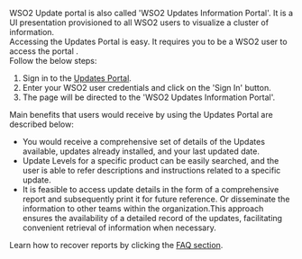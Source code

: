 
WSO2 Update portal is also called 'WSO2 Updates Information Portal'.
It is a UI presentation provisioned to all WSO2 users to visualize a cluster of information.<br>
Accessing the Updates Portal is easy. It requires you to be a WSO2 user to access the portal .<br>
Follow the below steps: <br>
1. Sign in to the [Updates Portal](https://updates-info.wso2.com/). <br>
2. Enter your WSO2 user credentials and click on the 'Sign In' button. <br>
3. The page will be directed to the 'WSO2 Updates Information Portal'.<br>

Main benefits that users would receive by using the Updates Portal are described below:

*   You would receive a comprehensive set of details of the Updates available, updates already installed, and your last updated date. <br>
*   Update Levels for a specific product can be easily searched, and the user is able to refer descriptions and instructions related to a specific update.<br>
*   It is feasible to access update details in the form of a comprehensive report and subsequently print it for future reference. Or disseminate the information to other teams within the organization.This approach ensures the availability of a detailed record of the updates, facilitating convenient retrieval of information when necessary.<br>

Learn how to recover reports by clicking the [FAQ section](../../updates/faq/#how-can-you-print-update-information-by-accessing-the-updates-portal/).